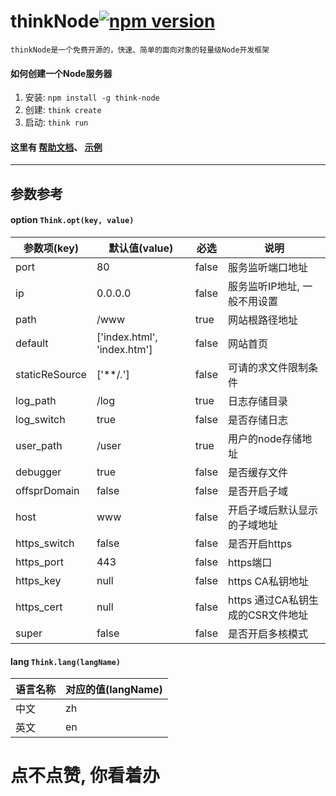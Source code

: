 # thinkNode[![npm version](https://img.shields.io/npm/v/think-node.svg?style=flat)](https://badge.fury.io/js/think-node)
	thinkNode是一个免费开源的，快速、简单的面向对象的轻量级Node开发框架

#### 如何创建一个Node服务器
  1. 安装: `npm install -g think-node`
  2. 创建: `think create`
  3. 启动: `think run`
 
#### 这里有 [帮助文档](help.mtshen.xin)、 [示例](demo.mtshen.xin)

------------------

## 参数参考
#### option `Think.opt(key, value)`

  参数项(key) | 默认值(value) | 必选 | 说明
  ----------------|-------------------------------|-------|-----------------------------------
  port            | 80                            | false |服务监听端口地址
  ip	            | 0.0.0.0                       | false |服务监听IP地址, 一般不用设置
  path            | /www                          | true  |网站根路径地址
  default	        | ['index.html', 'index.htm']   | false |网站首页
  staticReSource  | ['**/*.*']                    | false |可请的求文件限制条件
  log_path        | /log                          | true  |日志存储目录
  log_switch      | true                          | false |是否存储日志
  user_path       | /user                         | true  |用户的node存储地址
  debugger        | true                          | false |是否缓存文件
  offsprDomain    | false                         | false |是否开启子域
  host            | www                           | false |开启子域后默认显示的子域地址
  https_switch    | false                         | false |是否开启https
  https_port      | 443                           | false |https端口
  https_key       | null                          | false |https CA私钥地址
  https_cert      | null                          | false |https 通过CA私钥生成的CSR文件地址
  super           | false                         | false |是否开启多核模式

#### lang `Think.lang(langName)`

  语言名称| 对应的值(langName)
  --------|---------
  中文    | zh
  英文    | en
  
  
# 点不点赞, 你看着办